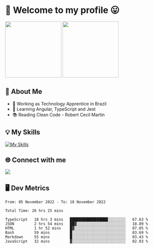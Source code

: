 # 🎉 Welcome to my profile 😛

<div>
  <img height="180em" src="https://github-readme-stats.vercel.app/api?username=VinicciusSantos&show_icons=true&icon_color=fff&include_all_commits=true&count_private=true&bg_color=30,08BEC1,394AAB&title_color=fff&text_color=fff"/>
  <img height="180em" src="https://github-readme-stats.vercel.app/api/top-langs/?username=VinicciusSantos&langs_count=8&layout=compact&include_all_commits=true&count_private=true&bg_color=30,3357AD,354DAD&title_color=fff&text_color=fff"/>
</div>


## 📖 About Me
- 🔭 Working as Technology Apprentice in Brazil
- 🌱 Learning Angular, TypeScript and Jest
- 📚 Reading Clean Code - Robert Cecil Martin

## 💡 My Skills

[![My Skills](https://skills.thijs.gg/icons?i=angular,react,html,css,sass,bootstrap,ts,js,nodejs,git,c,py,postgres)](https://github.com/VinicciusSantos)

## 🌐 Connect with me

<a href="https://www.linkedin.com/in/vinicius-guedes-b817aa223/"><img src="https://img.shields.io/badge/LinkedIn-0077B5?style=for-the-badge&logo=linkedin&logoColor=white"/></a>

## 🖥️ Dev Metrics

<!--START_SECTION:waka-->

```text
From: 05 November 2022 - To: 18 November 2022

Total Time: 26 hrs 25 mins

TypeScript   18 hrs 3 mins   █████████████████░░░░░░░░   67.63 %
JSON         2 hrs 54 mins   ██▓░░░░░░░░░░░░░░░░░░░░░░   10.89 %
HTML         1 hr 52 mins    █▓░░░░░░░░░░░░░░░░░░░░░░░   07.05 %
Bash         59 mins         █░░░░░░░░░░░░░░░░░░░░░░░░   03.69 %
Markdown     55 mins         █░░░░░░░░░░░░░░░░░░░░░░░░   03.43 %
JavaScript   32 mins         ▓░░░░░░░░░░░░░░░░░░░░░░░░   02.03 %
```

<!--END_SECTION:waka-->
